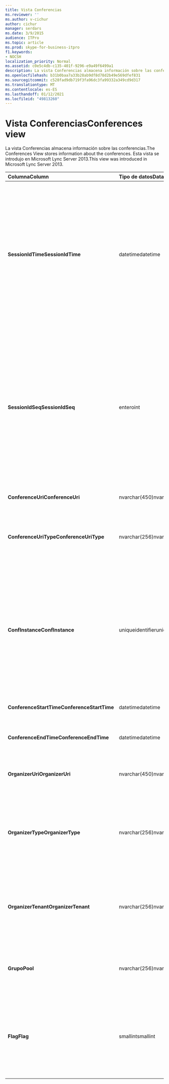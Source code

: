 ```yaml
---
title: Vista Conferencias
ms.reviewer: ''
ms.author: v-cichur
author: cichur
manager: serdars
ms.date: 3/9/2015
audience: ITPro
ms.topic: article
ms.prod: skype-for-business-itpro
f1.keywords:
- NOCSH
localization_priority: Normal
ms.assetid: c0e5c4db-c135-401f-9296-e9a49f6499a1
description: La vista Conferencias almacena información sobre las conferencias. Esta vista se introdujo en Microsoft Lync Server 2013.
ms.openlocfilehash: b31b0baa7a33b28ab9df8d78d2b49e569dfef831
ms.sourcegitcommit: c528fad9db719f3fa96dc3fa99332a349cd9d317
ms.translationtype: MT
ms.contentlocale: es-ES
ms.lasthandoff: 01/12/2021
ms.locfileid: "49813260"
---
```

# <a name="conferences-view"></a><span data-ttu-id="5004b-104">Vista Conferencias</span><span class="sxs-lookup"><span data-stu-id="5004b-104">Conferences view</span></span>
 
<span data-ttu-id="5004b-105">La vista Conferencias almacena información sobre las conferencias.</span><span class="sxs-lookup"><span data-stu-id="5004b-105">The Conferences View stores information about the conferences.</span></span> <span data-ttu-id="5004b-106">Esta vista se introdujo en Microsoft Lync Server 2013.</span><span class="sxs-lookup"><span data-stu-id="5004b-106">This view was introduced in Microsoft Lync Server 2013.</span></span>
  
|<span data-ttu-id="5004b-107">**Columna**</span><span class="sxs-lookup"><span data-stu-id="5004b-107">**Column**</span></span>|<span data-ttu-id="5004b-108">**Tipo de datos**</span><span class="sxs-lookup"><span data-stu-id="5004b-108">**Data Type**</span></span>|<span data-ttu-id="5004b-109">**Detalles**</span><span class="sxs-lookup"><span data-stu-id="5004b-109">**Details**</span></span>|
|:-----|:-----|:-----|
|<span data-ttu-id="5004b-110">**SessionIdTime**</span><span class="sxs-lookup"><span data-stu-id="5004b-110">**SessionIdTime**</span></span> <br/> |<span data-ttu-id="5004b-111">datetime</span><span class="sxs-lookup"><span data-stu-id="5004b-111">datetime</span></span>  <br/> |<span data-ttu-id="5004b-112">Hora de la solicitud de sesión.</span><span class="sxs-lookup"><span data-stu-id="5004b-112">Time of session request.</span></span> <span data-ttu-id="5004b-113">Se usa de forma conjunta con SessionIdSeq para identificar de forma exclusiva una sesión.</span><span class="sxs-lookup"><span data-stu-id="5004b-113">Used in conjunction with SessionIdSeq to uniquely identify a session.</span></span> <span data-ttu-id="5004b-114">Consulte la [tabla Cuadros de diálogo en Skype Empresarial Server 2015](dialogs.md) para obtener más información.</span><span class="sxs-lookup"><span data-stu-id="5004b-114">See the [Dialogs table in Skype for Business Server 2015](dialogs.md) for more information.</span></span> <br/> |
|<span data-ttu-id="5004b-115">**SessionIdSeq**</span><span class="sxs-lookup"><span data-stu-id="5004b-115">**SessionIdSeq**</span></span> <br/> |<span data-ttu-id="5004b-116">entero</span><span class="sxs-lookup"><span data-stu-id="5004b-116">int</span></span>  <br/> |<span data-ttu-id="5004b-117">Número de identificador para identificar la sesión.</span><span class="sxs-lookup"><span data-stu-id="5004b-117">ID number to identify the session.</span></span> <span data-ttu-id="5004b-118">Se usa de forma conjunta con SessionIdTime para identificar de forma exclusiva una sesión.</span><span class="sxs-lookup"><span data-stu-id="5004b-118">Used in conjunction with SessionIdTime to uniquely identify a session.</span></span> <span data-ttu-id="5004b-119">Consulte la [tabla Cuadros de diálogo en Skype Empresarial Server 2015](dialogs.md) para obtener más información.</span><span class="sxs-lookup"><span data-stu-id="5004b-119">See the [Dialogs table in Skype for Business Server 2015](dialogs.md) for more information.</span></span> <br/> |
|<span data-ttu-id="5004b-120">**ConferenceUri**</span><span class="sxs-lookup"><span data-stu-id="5004b-120">**ConferenceUri**</span></span> <br/> |<span data-ttu-id="5004b-121">nvarchar(450)</span><span class="sxs-lookup"><span data-stu-id="5004b-121">nvarchar(450)</span></span>  <br/> |<span data-ttu-id="5004b-122">URI de la conferencia.</span><span class="sxs-lookup"><span data-stu-id="5004b-122">URI for the conference.</span></span>  <br/> |
|<span data-ttu-id="5004b-123">**ConferenceUriType**</span><span class="sxs-lookup"><span data-stu-id="5004b-123">**ConferenceUriType**</span></span> <br/> |<span data-ttu-id="5004b-124">nvarchar(256)</span><span class="sxs-lookup"><span data-stu-id="5004b-124">nvarchar(256)</span></span>  <br/> |<span data-ttu-id="5004b-125">Tipo del URI de la conferencia.</span><span class="sxs-lookup"><span data-stu-id="5004b-125">Type of the conference URI.</span></span> <span data-ttu-id="5004b-126">Vea la [tabla UriTypes](uritypes.md) para obtener más información.</span><span class="sxs-lookup"><span data-stu-id="5004b-126">See the [UriTypes table](uritypes.md) for more information.</span></span> <br/> |
|<span data-ttu-id="5004b-127">**ConfInstance**</span><span class="sxs-lookup"><span data-stu-id="5004b-127">**ConfInstance**</span></span> <br/> |<span data-ttu-id="5004b-128">uniqueidentifier</span><span class="sxs-lookup"><span data-stu-id="5004b-128">uniqueidentifier</span></span>  <br/> |<span data-ttu-id="5004b-p106">Se usa en conferencias periódicas. Cada instancia de una conferencia periódica tiene el mismo ConferenceUri, pero un ConfInstance distinto.</span><span class="sxs-lookup"><span data-stu-id="5004b-p106">Used for recurring conferences. Each instance of a recurring conference has the same ConferenceUri but a different ConfInstance.</span></span>  <br/> |
|<span data-ttu-id="5004b-131">**ConferenceStartTime**</span><span class="sxs-lookup"><span data-stu-id="5004b-131">**ConferenceStartTime**</span></span> <br/> |<span data-ttu-id="5004b-132">datetime</span><span class="sxs-lookup"><span data-stu-id="5004b-132">datetime</span></span>  <br/> |<span data-ttu-id="5004b-133">Hora de inicio de la conferencia.</span><span class="sxs-lookup"><span data-stu-id="5004b-133">Starting time for the conference.</span></span>  <br/> |
|<span data-ttu-id="5004b-134">**ConferenceEndTime**</span><span class="sxs-lookup"><span data-stu-id="5004b-134">**ConferenceEndTime**</span></span> <br/> |<span data-ttu-id="5004b-135">datetime</span><span class="sxs-lookup"><span data-stu-id="5004b-135">datetime</span></span>  <br/> |<span data-ttu-id="5004b-136">Hora de finalización de la conferencia.</span><span class="sxs-lookup"><span data-stu-id="5004b-136">Ending time for the conference.</span></span>  <br/> |
|<span data-ttu-id="5004b-137">**OrganizerUri**</span><span class="sxs-lookup"><span data-stu-id="5004b-137">**OrganizerUri**</span></span> <br/> |<span data-ttu-id="5004b-138">nvarchar(450)</span><span class="sxs-lookup"><span data-stu-id="5004b-138">nvarchar(450)</span></span>  <br/> |<span data-ttu-id="5004b-139">URI del usuario que organizó la conferencia.</span><span class="sxs-lookup"><span data-stu-id="5004b-139">URI of the user who organized the conference.</span></span>  <br/> |
|<span data-ttu-id="5004b-140">**OrganizerType**</span><span class="sxs-lookup"><span data-stu-id="5004b-140">**OrganizerType**</span></span> <br/> |<span data-ttu-id="5004b-141">nvarchar(256)</span><span class="sxs-lookup"><span data-stu-id="5004b-141">nvarchar(256)</span></span>  <br/> |<span data-ttu-id="5004b-142">Tipo de URI del usuario que organizó la conferencia.</span><span class="sxs-lookup"><span data-stu-id="5004b-142">Type of URI of the user who organized the conference.</span></span> <span data-ttu-id="5004b-143">Vea la [tabla UriTypes](uritypes.md) para obtener más información.</span><span class="sxs-lookup"><span data-stu-id="5004b-143">See the [UriTypes table](uritypes.md) for more information.</span></span> <br/> |
|<span data-ttu-id="5004b-144">**OrganizerTenant**</span><span class="sxs-lookup"><span data-stu-id="5004b-144">**OrganizerTenant**</span></span> <br/> |<span data-ttu-id="5004b-145">nvarchar(256)</span><span class="sxs-lookup"><span data-stu-id="5004b-145">nvarchar(256)</span></span>  <br/> |<span data-ttu-id="5004b-146">Inquilino del usuario que organizó la conferencia.</span><span class="sxs-lookup"><span data-stu-id="5004b-146">Tenant of the user who organized the conference.</span></span> <span data-ttu-id="5004b-147">Vea la [tabla Inquilinos](tenants.md) para obtener más información.</span><span class="sxs-lookup"><span data-stu-id="5004b-147">See the [Tenants table](tenants.md) for more information.</span></span> <br/> |
|<span data-ttu-id="5004b-148">**Grupo**</span><span class="sxs-lookup"><span data-stu-id="5004b-148">**Pool**</span></span> <br/> |<span data-ttu-id="5004b-149">nvarchar(256)</span><span class="sxs-lookup"><span data-stu-id="5004b-149">nvarchar(256)</span></span>  <br/> |<span data-ttu-id="5004b-150">Nombre de dominio completo del grupo que hospedó la conferencia.</span><span class="sxs-lookup"><span data-stu-id="5004b-150">Fully qualified domain name of the pool that hosted the conference.</span></span>  <br/> |
|<span data-ttu-id="5004b-151">**Flag**</span><span class="sxs-lookup"><span data-stu-id="5004b-151">**Flag**</span></span> <br/> |<span data-ttu-id="5004b-152">smallint</span><span class="sxs-lookup"><span data-stu-id="5004b-152">smallint</span></span>  <br/> |<span data-ttu-id="5004b-p109">Máscara de bits que contiene atributos de la conferencia. Los valores posibles son:</span><span class="sxs-lookup"><span data-stu-id="5004b-p109">Bit mask that contains Conference Attributes. Possible values are:</span></span>  <br/> <span data-ttu-id="5004b-155">0X01- Transacción sintética</span><span class="sxs-lookup"><span data-stu-id="5004b-155">0X01 - Synthetic Transaction</span></span>  <br/> |
   

